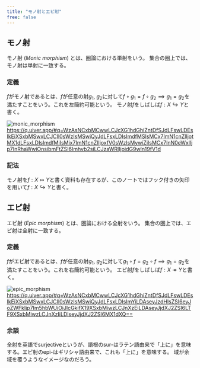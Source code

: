 ```yaml
---
title: "モノ射とエピ射"
free: false
---
```


## モノ射

モノ射 (*Monic morphism*) とは、圏論における単射をいう。
集合の圏上では、モノ射は単射に一致する。

### 定義

$f$がモノ射であるとは、$f$が任意の射$g_1$, $g_2$に対して$f \circ g_1 = f \circ g_2 \implies g_1 = g_2$を満たすことをいう。これを左簡約可能という。
モノ射$f$をしばしば$f: X \hookrightarrow Y$と書く。

![monic_morphism](https://storage.googleapis.com/zenn-user-upload/ef831ef81d16-20240104.png)
https://q.uiver.app/#q=WzAsNCxbMCwwLCJcXG1hdGhiZntDfSJdLFswLDEsIkEiXSxbMSwxLCJCIl0sWzIsMSwiQyJdLFsxLDIsImdfMSIsMCx7ImN1cnZlIjotMX1dLFsxLDIsImdfMiIsMix7ImN1cnZlIjoxfV0sWzIsMywiZiIsMCx7InN0eWxlIjp7InRhaWwiOnsibmFtZSI6Imhvb2siLCJzaWRlIjoidG9wIn19fV1d

### 記法

モノ射を$f: X \rightarrowtail Y$と書く資料も存在するが、このノートではフック付きの矢印を用いて$f: X \hookrightarrow Y$と書く。

## エピ射

エピ射 (*Epic morphism*) とは、圏論における全射をいう。
集合の圏上では、エピ射は全射に一致する。

### 定義

$f$がエピ射であるとは、$f$が任意の射$g_1$, $g_2$に対して$g_1 \circ f = g_2 \circ f \implies g_1 = g_2$を満たすことをいう。これを右簡約可能という。
エピ射$f$をしばしば$f: X \twoheadrightarrow Y$と書く。

![epic_morphism](https://storage.googleapis.com/zenn-user-upload/87dcdb5dd322-20240104.png)
https://q.uiver.app/#q=WzAsNCxbMCwwLCJcXG1hdGhiZntDfSJdLFswLDEsIkEiXSxbMSwxLCJCIl0sWzIsMSwiQyJdLFsxLDIsImYiLDAseyJzdHlsZSI6eyJoZWFkIjp7Im5hbWUiOiJlcGkifX19XSxbMiwzLCJnXzEiLDAseyJjdXJ2ZSI6LTF9XSxbMiwzLCJnXzIiLDIseyJjdXJ2ZSI6MX1dXQ==

### 余談

全射を英語でsurjectiveというが、語根のsur-はラテン語由来で「上に」を意味する。エピ射のepi-はギリシャ語由来で、これも「上に」を意味する。
域が余域を覆うようなイメージなのだろう。
